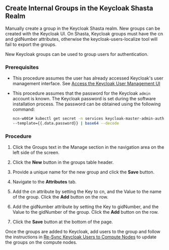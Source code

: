 ## Create Internal Groups in the Keycloak Shasta Realm

Manually create a group in the Keycloak Shasta realm. New groups can be created with the Keycloak UI. On Shasta, Keycloak groups must have the cn and gidNumber attributes, otherwise the keycloak-users-localize tool will fail to export the groups.

New Keycloak groups can be used to group users for authentication.

### Prerequisites

-   This procedure assumes the user has already accessed Keycloak's user management interface. See [Access the Keycloak User Management UI](Access_the_Keycloak_User_Management_UI.md)
-   This procedure assumes that the password for the Keycloak `admin` account is known. The Keycloak password is set during the software installation process. The password can be obtained using the following command:

    ```bash
    ncn-w001# kubectl get secret -n services keycloak-master-admin-auth \
    --template={{.data.password}} | base64 --decode
    ```


### Procedure

1.  Click the Groups text in the Manage section in the navigation area on the left side of the screen.

2.  Click the **New** button in the groups table header.

3.  Provide a unique name for the new group and click the **Save** button.

4.  Navigate to the **Attributes** tab.

5.  Add the cn attribute by setting the Key to cn, and the Value to the name of the group. Click the **Add** button on the row.

6.  Add the gidNumber attribute by setting the Key to gidNumber, and the Value to the gidNumber of the group. Click the **Add** button on the row.

7.  Click the **Save** button at the bottom of the page.


Once the groups are added to Keycloak, add users to the group and follow the instructions in [Re-Sync Keycloak Users to Compute Nodes](Resync_Keycloak_Users_to_Compute_Nodes.md) to update the groups on the compute nodes.



